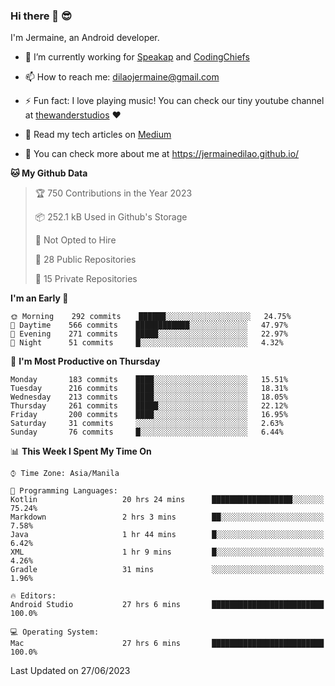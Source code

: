 ### Hi there 👋 😎
I'm Jermaine, an Android developer.

- 🔭 I’m currently working for [Speakap](https://www.speakap.com/) and [CodingChiefs](https://codingchiefs.com/en/)

- 📫 How to reach me: dilaojermaine@gmail.com

- ⚡ Fun fact: I love playing music! You can check our tiny youtube channel at [thewanderstudios](https://www.youtube.com/thewanderstudios) ♥️

- 📖 Read my tech articles on [Medium](https://jermainedilao.medium.com/)

- 👀 You can check more about me at https://jermainedilao.github.io/

<!--
**jermainedilao/jermainedilao** is a ✨ _special_ ✨ repository because its `README.md` (this file) appears on your GitHub profile.

Here are some ideas to get you started:

- 🔭 I’m currently working on ...
- 🌱 I’m currently learning ...
- 👯 I’m looking to collaborate on ...
- 🤔 I’m looking for help with ...
- 💬 Ask me about ...
- 📫 How to reach me: ...
- 😄 Pronouns: ...
- ⚡ Fun fact: ...
-->

<!--START_SECTION:waka-->
**🐱 My Github Data** 

> 🏆 750 Contributions in the Year 2023
 > 
> 📦 252.1 kB Used in Github's Storage 
 > 
> 🚫 Not Opted to Hire
 > 
> 📜 28 Public Repositories 
 > 
> 🔑 15 Private Repositories  
 > 
**I'm an Early 🐤** 

```text
🌞 Morning    292 commits    ██████░░░░░░░░░░░░░░░░░░░   24.75% 
🌆 Daytime    566 commits    ████████████░░░░░░░░░░░░░   47.97% 
🌃 Evening    271 commits    █████░░░░░░░░░░░░░░░░░░░░   22.97% 
🌙 Night      51 commits     █░░░░░░░░░░░░░░░░░░░░░░░░   4.32%

```
📅 **I'm Most Productive on Thursday** 

```text
Monday       183 commits    ████░░░░░░░░░░░░░░░░░░░░░   15.51% 
Tuesday      216 commits    ████░░░░░░░░░░░░░░░░░░░░░   18.31% 
Wednesday    213 commits    ████░░░░░░░░░░░░░░░░░░░░░   18.05% 
Thursday     261 commits    █████░░░░░░░░░░░░░░░░░░░░   22.12% 
Friday       200 commits    ████░░░░░░░░░░░░░░░░░░░░░   16.95% 
Saturday     31 commits     ░░░░░░░░░░░░░░░░░░░░░░░░░   2.63% 
Sunday       76 commits     █░░░░░░░░░░░░░░░░░░░░░░░░   6.44%

```


📊 **This Week I Spent My Time On** 

```text
⌚︎ Time Zone: Asia/Manila

💬 Programming Languages: 
Kotlin                   20 hrs 24 mins      ██████████████████░░░░░░░   75.24% 
Markdown                 2 hrs 3 mins        ██░░░░░░░░░░░░░░░░░░░░░░░   7.58% 
Java                     1 hr 44 mins        █░░░░░░░░░░░░░░░░░░░░░░░░   6.42% 
XML                      1 hr 9 mins         █░░░░░░░░░░░░░░░░░░░░░░░░   4.26% 
Gradle                   31 mins             ░░░░░░░░░░░░░░░░░░░░░░░░░   1.96%

🔥 Editors: 
Android Studio           27 hrs 6 mins       █████████████████████████   100.0%

💻 Operating System: 
Mac                      27 hrs 6 mins       █████████████████████████   100.0%

```


 Last Updated on 27/06/2023
<!--END_SECTION:waka-->
